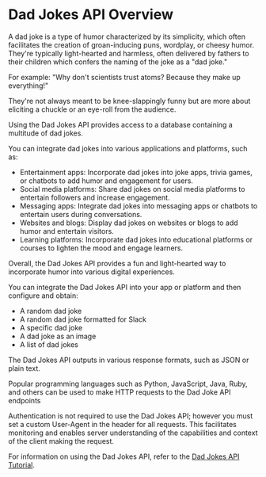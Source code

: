 # Dad Jokes API Overview

A dad joke is a type of humor characterized by its simplicity, which often facilitates the creation of groan-inducing puns, wordplay, or cheesy humor. They're typically light-hearted and harmless, often delivered by fathers to their children which confers the naming of the joke as a "dad joke."

For example:
  "Why don't scientists trust atoms? Because they make up everything!"

They're not always meant to be knee-slappingly funny but are more about eliciting a chuckle or an eye-roll from the audience.

Using the Dad Jokes API provides access to a database containing a multitude of dad jokes.

You can integrate dad jokes into various applications and platforms, such as:
* Entertainment apps: Incorporate dad jokes into joke apps, trivia games, or chatbots to add humor and engagement for users.
* Social media platforms: Share dad jokes on social media platforms to entertain followers and increase engagement.
* Messaging apps: Integrate dad jokes into messaging apps or chatbots to entertain users during conversations.
* Websites and blogs: Display dad jokes on websites or blogs to add humor and entertain visitors.
* Learning platforms: Incorporate dad jokes into educational platforms or courses to lighten the mood and engage learners.

Overall, the Dad Jokes API provides a fun and light-hearted way to incorporate humor into various digital experiences.

You can integrate the Dad Jokes API into your app or platform and then configure and obtain:  
* A random dad joke
* A random dad joke formatted for Slack
* A specific dad joke
* A dad joke as an image
* A list of dad jokes

The Dad Jokes API outputs in various response formats, such as JSON or plain text.

Popular programming languages such as Python, JavaScript, Java, Ruby, and others can be used to make HTTP requests to the Dad Joke API endpoints

Authentication is not required to use the Dad Jokes API; however you must set a custom User-Agent in the header for all requests. This facilitates monitoring and enables server understanding of the capabilities and context of the client making the request.

For information on using the Dad Jokes API, refer to the [Dad Jokes API Tutorial](https://kurtnheiss.github.io/dad_jokes_files/dad_jokes_tutorial.html).
